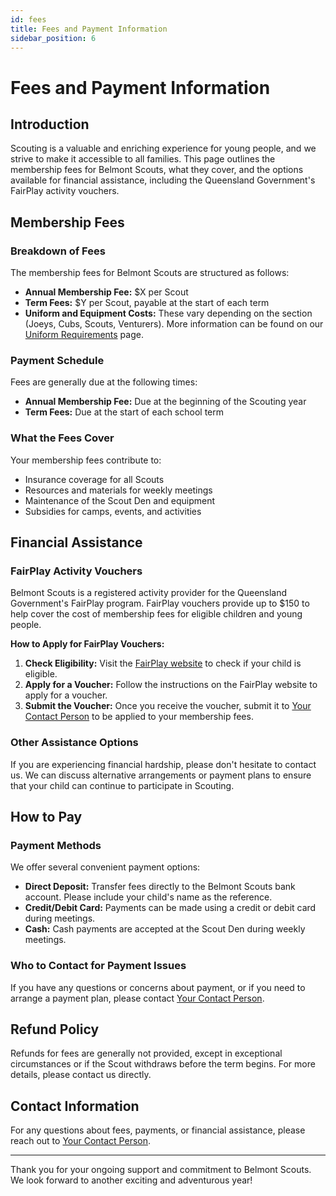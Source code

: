 ```yaml
---
id: fees
title: Fees and Payment Information
sidebar_position: 6
---
```


# Fees and Payment Information

## Introduction

Scouting is a valuable and enriching experience for young people, and we strive to make it accessible to all families. This page outlines the membership fees for Belmont Scouts, what they cover, and the options available for financial assistance, including the Queensland Government's FairPlay activity vouchers.

## Membership Fees

### Breakdown of Fees

The membership fees for Belmont Scouts are structured as follows:

- **Annual Membership Fee:** $X per Scout
- **Term Fees:** $Y per Scout, payable at the start of each term
- **Uniform and Equipment Costs:** These vary depending on the section (Joeys, Cubs, Scouts, Venturers). More information can be found on our [Uniform Requirements](scouting-life/uniform-requirements.md) page.

### Payment Schedule

Fees are generally due at the following times:

- **Annual Membership Fee:** Due at the beginning of the Scouting year
- **Term Fees:** Due at the start of each school term

### What the Fees Cover

Your membership fees contribute to:

- Insurance coverage for all Scouts
- Resources and materials for weekly meetings
- Maintenance of the Scout Den and equipment
- Subsidies for camps, events, and activities

## Financial Assistance

### FairPlay Activity Vouchers

Belmont Scouts is a registered activity provider for the Queensland Government's FairPlay program. FairPlay vouchers provide up to $150 to help cover the cost of membership fees for eligible children and young people.

**How to Apply for FairPlay Vouchers:**

1. **Check Eligibility:** Visit the [FairPlay website](https://www.qld.gov.au/recreation/sports/funding/fairplay/apply) to check if your child is eligible.
2. **Apply for a Voucher:** Follow the instructions on the FairPlay website to apply for a voucher.
3. **Submit the Voucher:** Once you receive the voucher, submit it to [Your Contact Person](mailto:contact@scoutsbelmont.org) to be applied to your membership fees.

### Other Assistance Options

If you are experiencing financial hardship, please don't hesitate to contact us. We can discuss alternative arrangements or payment plans to ensure that your child can continue to participate in Scouting.

## How to Pay

### Payment Methods

We offer several convenient payment options:

- **Direct Deposit:** Transfer fees directly to the Belmont Scouts bank account. Please include your child's name as the reference.
- **Credit/Debit Card:** Payments can be made using a credit or debit card during meetings.
- **Cash:** Cash payments are accepted at the Scout Den during weekly meetings.

### Who to Contact for Payment Issues

If you have any questions or concerns about payment, or if you need to arrange a payment plan, please contact [Your Contact Person](mailto:contact@scoutsbelmont.org).

## Refund Policy

Refunds for fees are generally not provided, except in exceptional circumstances or if the Scout withdraws before the term begins. For more details, please contact us directly.

## Contact Information

For any questions about fees, payments, or financial assistance, please reach out to [Your Contact Person](mailto:contact@scoutsbelmont.org).

---

Thank you for your ongoing support and commitment to Belmont Scouts. We look forward to another exciting and adventurous year!
